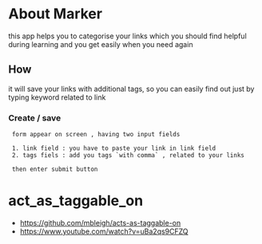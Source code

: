 # About Marker 
 this app helps you to categorise your links which you should find helpful during learning and  you get easily 
when you need again 

## How 
 it will save your links with additional tags, so you can easily find out just by typing keyword related to link 

### Create / save
```
 form appear on screen , having two input fields

 1. link field : you have to paste your link in link field 
 2. tags fiels : add you tags `with comma` , related to your links 

 then enter submit button 
 ```

# act_as_taggable_on 
- https://github.com/mbleigh/acts-as-taggable-on
- https://www.youtube.com/watch?v=uBa2qs9CFZQ
 
